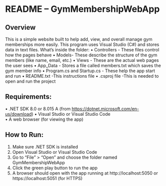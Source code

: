 
# README – GymMembershipWebApp

## Overview
This is a simple website built to help add, view, and overall manage gym memberships more easily. This program uses  Visual Studio (C#) and stores data in text files.
What’s inside the folder:
•	Controllers - These files control how the pages behave
•	Models- These describe the structure of the gym members (like name, email, etc.)
•	Views - These are the actual web pages the user sees
•	App_Data - Stores a file called members.txt which saves the gym member info
•	Program.cs and Startup.cs - These help the app start and run
•	README.txt -This instructions file
•	.csproj file -This is needed to open and run the project

##  Requirements:
•	.NET SDK 8.0 or 8.015 A (from https://dotnet.microsoft.com/en-us/download)
•	Visual Studio or Visual Studio Code  
•	A web browser (for viewing the app)


##  How to Run:
1. Make sure .NET SDK is installed 
2. Open Visual Studio or Visual Studio Code
3. Go to “File” > “Open” and choose the folder named GymMembershipWebApp
4. Click the green play  button to run the app
5. A browser should open with the app running at http://localhost:5050 or https://localhost:5051 (for HTTPS) 
